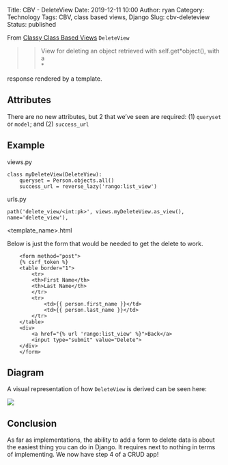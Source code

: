 Title: CBV - DeleteView
Date: 2019-12-11 10:00
Author: ryan
Category: Technology
Tags: CBV, class based views, Django
Slug: cbv-deleteview
Status: published

From [Classy Class Based Views](http://ccbv.co.uk/projects/Django/2.2/django.views.generic.edit/DeleteView/) `DeleteView`

> > View for deleting an object retrieved with self.get*object(), with a  
> > *

response rendered by a template.

## Attributes

There are no new attributes, but 2 that we’ve seen are required: (1) `queryset` or `model`; and (2) `success_url`

## Example

views.py

    class myDeleteView(DeleteView):
        queryset = Person.objects.all()
        success_url = reverse_lazy('rango:list_view')

urls.py

    path('delete_view/<int:pk>', views.myDeleteView.as_view(), name='delete_view'),

\<template_name\>.html

Below is just the form that would be needed to get the delete to work.

        <form method="post">
        {% csrf_token %}
        <table border="1">
            <tr>
            <th>First Name</th>
            <th>Last Name</th>
            </tr>
            <tr>
                <td>{{ person.first_name }}</td>
                <td>{{ person.last_name }}</td>
            </tr>
        </table>
        <div>
            <a href="{% url 'rango:list_view' %}">Back</a>
            <input type="submit" value="Delete">
        </div>
        </form>

## Diagram

A visual representation of how `DeleteView` is derived can be seen here:

![](https://yuml.me/diagram/plain;/class/%5BSingleObjectTemplateResponseMixin%7Bbg:white%7D%5D%5E-%5BDeleteView%7Bbg:green%7D%5D,%20%5BTemplateResponseMixin%7Bbg:white%7D%5D%5E-%5BSingleObjectTemplateResponseMixin%7Bbg:white%7D%5D,%20%5BBaseDeleteView%7Bbg:white%7D%5D%5E-%5BDeleteView%7Bbg:green%7D%5D,%20%5BDeletionMixin%7Bbg:white%7D%5D%5E-%5BBaseDeleteView%7Bbg:white%7D%5D,%20%5BBaseDetailView%7Bbg:white%7D%5D%5E-%5BBaseDeleteView%7Bbg:white%7D%5D,%20%5BSingleObjectMixin%7Bbg:white%7D%5D%5E-%5BBaseDetailView%7Bbg:white%7D%5D,%20%5BContextMixin%7Bbg:white%7D%5D%5E-%5BSingleObjectMixin%7Bbg:white%7D%5D,%20%5BView%7Bbg:lightblue%7D%5D%5E-%5BBaseDetailView%7Bbg:white%7D%5D.svg)

## Conclusion

As far as implementations, the ability to add a form to delete data is about the easiest thing you can do in Django. It requires next to nothing in terms of implementing. We now have step 4 of a CRUD app!
